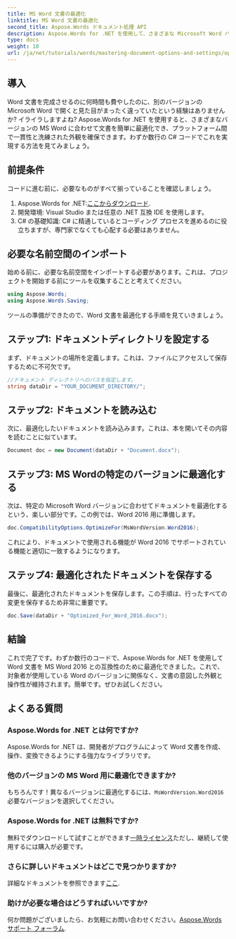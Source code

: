 ```yaml
---
title: MS Word 文書の最適化
linktitle: MS Word 文書の最適化
second_title: Aspose.Words ドキュメント処理 API
description: Aspose.Words for .NET を使用して、さまざまな Microsoft Word バージョン間で Word 文書の書式と外観を維持する方法を説明します。
type: docs
weight: 10
url: /ja/net/tutorials/words/mastering-document-options-and-settings/optimize-for-ms-word-document/
---
```

## 導入

Word 文書を完成させるのに何時間も費やしたのに、別のバージョンの Microsoft Word で開くと見た目がまったく違っていたという経験はありませんか? イライラしますよね? Aspose.Words for .NET を使用すると、さまざまなバージョンの MS Word に合わせて文書を簡単に最適化でき、プラットフォーム間で一貫性と洗練された外観を確保できます。わずか数行の C# コードでこれを実現する方法を見てみましょう。

## 前提条件

コードに進む前に、必要なものがすべて揃っていることを確認しましょう。

1.  Aspose.Words for .NET:[ここからダウンロード](https://releases.aspose.com/words/net/).
2. 開発環境: Visual Studio または任意の .NET 互換 IDE を使用します。
3. C# の基礎知識: C# に精通しているとコーディング プロセスを進めるのに役立ちますが、専門家でなくても心配する必要はありません。

## 必要な名前空間のインポート

始める前に、必要な名前空間をインポートする必要があります。これは、プロジェクトを開始する前にツールを収集することと考えてください。

```csharp
using Aspose.Words;
using Aspose.Words.Saving;
```

ツールの準備ができたので、Word 文書を最適化する手順を見ていきましょう。

## ステップ1: ドキュメントディレクトリを設定する

まず、ドキュメントの場所を定義します。これは、ファイルにアクセスして保存するために不可欠です。

```csharp
//ドキュメント ディレクトリへのパスを指定します。
string dataDir = "YOUR_DOCUMENT_DIRECTORY/";
```

## ステップ2: ドキュメントを読み込む

次に、最適化したいドキュメントを読み込みます。これは、本を開いてその内容を読むことに似ています。

```csharp
Document doc = new Document(dataDir + "Document.docx");
```

## ステップ3: MS Wordの特定のバージョンに最適化する

次は、特定の Microsoft Word バージョンに合わせてドキュメントを最適化するという、楽しい部分です。この例では、Word 2016 用に準備します。

```csharp
doc.CompatibilityOptions.OptimizeFor(MsWordVersion.Word2016);
```

これにより、ドキュメントで使用される機能が Word 2016 でサポートされている機能と適切に一致するようになります。

## ステップ4: 最適化されたドキュメントを保存する

最後に、最適化されたドキュメントを保存します。この手順は、行ったすべての変更を保存するため非常に重要です。

```csharp
doc.Save(dataDir + "Optimized_For_Word_2016.docx");
```

## 結論

これで完了です。わずか数行のコードで、Aspose.Words for .NET を使用して Word 文書を MS Word 2016 との互換性のために最適化できました。これで、対象者が使用している Word のバージョンに関係なく、文書の意図した外観と操作性が維持されます。簡単です。ぜひお試しください。

## よくある質問

### Aspose.Words for .NET とは何ですか?
Aspose.Words for .NET は、開発者がプログラムによって Word 文書を作成、操作、変換できるようにする強力なライブラリです。

### 他のバージョンの MS Word 用に最適化できますか?
もちろんです！異なるバージョンに最適化するには、`MsWordVersion.Word2016`必要なバージョンを選択してください。

### Aspose.Words for .NET は無料ですか?
無料でダウンロードして試すことができます[一時ライセンス](https://purchase.aspose.com/temporary-license/)ただし、継続して使用するには購入が必要です。

### さらに詳しいドキュメントはどこで見つかりますか?
詳細なドキュメントを参照できます[ここ](https://reference.aspose.com/words/net/).

### 助けが必要な場合はどうすればいいですか?
何か問題がございましたら、お気軽にお問い合わせください。[Aspose.Words サポート フォーラム](https://forum.aspose.com/c/words/8).